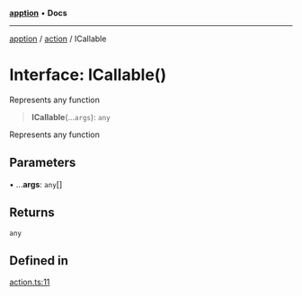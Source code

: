 [**apption**](../../README.md) • **Docs**

***

[apption](../../modules.md) / [action](../README.md) / ICallable

# Interface: ICallable()

Represents any function

> **ICallable**(...`args`): `any`

Represents any function

## Parameters

• ...**args**: `any`[]

## Returns

`any`

## Defined in

[action.ts:11](https://github.com/mksunny1/apption/blob/4be4c2e759dafd6ec2dfcf726cc1a869f1970fb3/src/action.ts#L11)
